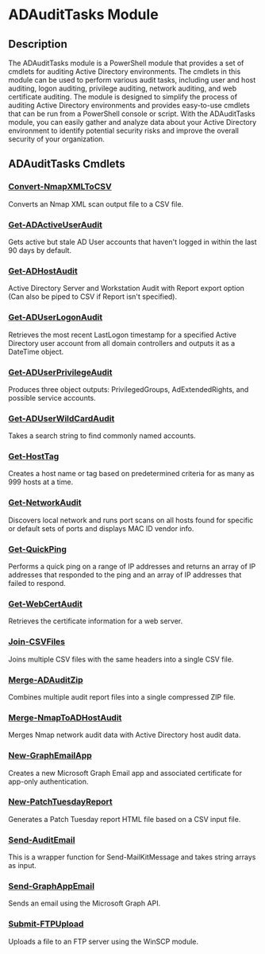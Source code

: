 ﻿---
Module Name: ADAuditTasks
Module Guid: 6b72cdb3-2101-4a7e-b0d0-968a70018809
Download Help Link: https://criticalsolutionsnetwork.github.io/ADAuditTasks/CAB
Help Version: 1.0.0.1
Locale: en-US
---

# ADAuditTasks Module
## Description
The ADAuditTasks module is a PowerShell module that provides a set of cmdlets for auditing Active Directory environments. The cmdlets in this module can be used to perform various audit tasks, including user and host auditing, logon auditing, privilege auditing, network auditing, and web certificate auditing. The module is designed to simplify the process of auditing Active Directory environments and provides easy-to-use cmdlets that can be run from a PowerShell console or script. With the ADAuditTasks module, you can easily gather and analyze data about your Active Directory environment to identify potential security risks and improve the overall security of your organization.

## ADAuditTasks Cmdlets
### [Convert-NmapXMLToCSV](Convert-NmapXMLToCSV.md)
Converts an Nmap XML scan output file to a CSV file.

### [Get-ADActiveUserAudit](Get-ADActiveUserAudit.md)
Gets active but stale AD User accounts that haven't logged in within the last 90 days by default.

### [Get-ADHostAudit](Get-ADHostAudit.md)
Active Directory Server and Workstation Audit with Report export option (Can also be piped to CSV if Report isn't specified).

### [Get-ADUserLogonAudit](Get-ADUserLogonAudit.md)
Retrieves the most recent LastLogon timestamp for a specified Active Directory user
account from all domain controllers and outputs it as a DateTime object.

### [Get-ADUserPrivilegeAudit](Get-ADUserPrivilegeAudit.md)
Produces three object outputs: PrivilegedGroups, AdExtendedRights, and possible service accounts.

### [Get-ADUserWildCardAudit](Get-ADUserWildCardAudit.md)
Takes a search string to find commonly named accounts.

### [Get-HostTag](Get-HostTag.md)
Creates a host name or tag based on predetermined criteria for as many as 999 hosts at a time.

### [Get-NetworkAudit](Get-NetworkAudit.md)
Discovers local network and runs port scans on all hosts found for specific or default sets of ports and displays MAC ID vendor info.

### [Get-QuickPing](Get-QuickPing.md)
Performs a quick ping on a range of IP addresses and returns an array of IP addresses
that responded to the ping and an array of IP addresses that failed to respond.

### [Get-WebCertAudit](Get-WebCertAudit.md)
Retrieves the certificate information for a web server.

### [Join-CSVFiles](Join-CSVFiles.md)
Joins multiple CSV files with the same headers into a single CSV file.

### [Merge-ADAuditZip](Merge-ADAuditZip.md)
Combines multiple audit report files into a single compressed ZIP file.

### [Merge-NmapToADHostAudit](Merge-NmapToADHostAudit.md)
Merges Nmap network audit data with Active Directory host audit data.

### [New-GraphEmailApp](New-GraphEmailApp.md)
Creates a new Microsoft Graph Email app and associated certificate for app-only authentication.

### [New-PatchTuesdayReport](New-PatchTuesdayReport.md)
Generates a Patch Tuesday report HTML file based on a CSV input file.

### [Send-AuditEmail](Send-AuditEmail.md)
This is a wrapper function for Send-MailKitMessage and takes string arrays as input.

### [Send-GraphAppEmail](Send-GraphAppEmail.md)
Sends an email using the Microsoft Graph API.

### [Submit-FTPUpload](Submit-FTPUpload.md)
Uploads a file to an FTP server using the WinSCP module.

